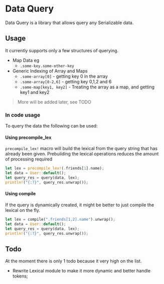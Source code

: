 # Data Query

Data Query is a library that allows query any Serializable data.

## Usage
It currently supports only a few structures of querying.
 
 - Map Data eg 
   - `.some-key.some-other-key`
 - Generic Indexing of Array and Maps
   - `.some-array[0]` - getting key 0 in the array
   - `.some-array[0-2,6]` - getting key 0,1,2 and 6 
   - `.some-map[key1, key2]` - Treating the array as a map, and getting key1 and key2
 
> More will be added later, see TODO

### In code usage
To query the data the following can be used:

#### Using precompile_lex
`precompile_lex!` macro will build the lexical from the query string that has already been given.
Prebuilding the lexical operations reduces the amount of processing required

```rust 
let lex = precompile_lex!(.friends[1].name);
let data = User::default();
let query_res = query(data, lex);
println!("{:?}", query_res.unwrap());
```

#### Using compile
If the query is dynamically created, it might be better to just compile the lexical on the fly.

```rust
let lex = compile(".friends[1,2].name").unwrap();
let data = User::default();
let query_res = query(data, lex);
println!("{:?}", query_res.unwrap());
```

## Todo
At the moment there is only 1 todo because it very high on the list. 
 - Rewrite Lexical module to make it more dynamic and better handle tokens;
